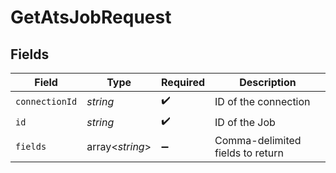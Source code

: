 # GetAtsJobRequest


## Fields

| Field                            | Type                             | Required                         | Description                      |
| -------------------------------- | -------------------------------- | -------------------------------- | -------------------------------- |
| `connectionId`                   | *string*                         | :heavy_check_mark:               | ID of the connection             |
| `id`                             | *string*                         | :heavy_check_mark:               | ID of the Job                    |
| `fields`                         | array<*string*>                  | :heavy_minus_sign:               | Comma-delimited fields to return |